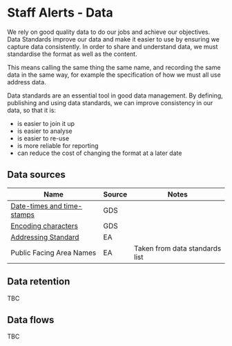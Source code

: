 # Staff Alerts - Data 

We rely on good quality data to do our jobs and achieve our objectives. Data Standards improve our data and make it easier to use by ensuring we capture data consistently. In order to share and understand data, we must standardise the format as well as the content.

This means calling the same thing the same name, and recording the same data in the same way, for example the specification of how we must all use address data.

Data standards are an essential tool in good data management. By defining, publishing and using data standards, we can improve consistency in our data, so that it is:

* is easier to join it up
* is easier to analyse
* is easier to re-use
* is more reliable for reporting
* can reduce the cost of changing the format at a later date

## Data sources

| Name                                                                                                                                                                                          | Source          | Notes  | 
| -------------                                                                                                                                                                                 |------------     |------- |
| [Date-times and time-stamps](https://www.gov.uk/government/publications/open-standards-for-government/date-times-and-time-stamps-standard)                                                    | GDS             |        |
| [Encoding characters](https://www.gov.uk/government/publications/open-standards-for-government/cross-platform-character-encoding-profile)                                                     | GDS             |        |
| [Addressing Standard](https://defra.sharepoint.com/:w:/r/sites/def-contentcloud/_layouts/15/Doc.aspx?sourcedoc=%7B6b2271a5-3f33-47ed-990f-b8df6578d7ab%7D&action=default&mobileredirect=true) | EA              |        |
| Public Facing Area Names                                                                                                                                                                      | EA              | Taken from data standards list |

## Data retention

TBC

## Data flows

TBC
